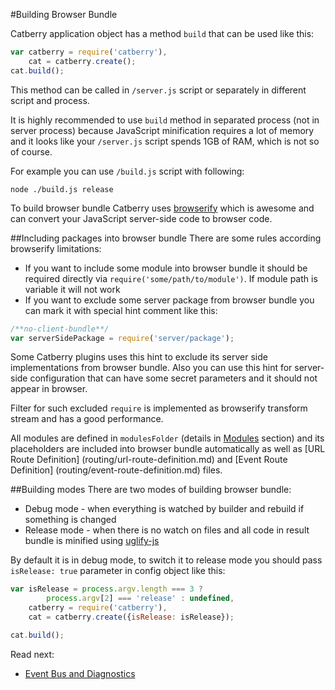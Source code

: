 #Building Browser Bundle

Catberry application object has a method `build` that can be used like this:

```javascript
var catberry = require('catberry'),
	cat = catberry.create();
cat.build();
```

This method can be called in `/server.js` script or separately in
different script and process.

It is highly recommended to use `build` method in separated process 
(not in server process) because JavaScript minification requires a lot of memory 
and it looks like your `/server.js` script spends 1GB of RAM, which is not so of 
course.

For example you can use `/build.js` script with following:
```
node ./build.js release
```

To build browser bundle Catberry uses [browserify](http://browserify.org) which 
is awesome and can convert your JavaScript server-side code to browser code.

##Including packages into browser bundle
There are some rules according browserify limitations:

* If you want to include some module into browser bundle it should be required
directly via `require('some/path/to/module')`. If module path is variable it
will not work
* If you want to exclude some server package from browser bundle you can
mark it with special hint comment like this:
```javascript
/**no-client-bundle**/
var serverSidePackage = require('server/package');
```
Some Catberry plugins uses this hint to exclude its server side 
implementations from browser bundle. Also you can use this hint for server-side
configuration that can have some secret parameters and it should not appear 
in browser.

Filter for such excluded `require` is implemented as browserify transform 
stream and has a good performance.

All modules are defined in `modulesFolder` 
(details in [Modules](modules/index.md) section) and its placeholders are 
included into browser bundle automatically as well as [URL Route Definition]
(routing/url-route-definition.md) and [Event Route Definition]
(routing/event-route-definition.md) files.

##Building modes
There are two modes of building browser bundle:

* Debug mode - when everything is watched by builder and rebuild if something
is changed
* Release mode - when there is no watch on files and all code in result bundle 
is minified using [uglify-js](https://www.npmjs.org/package/uglify-js)

By default it is in debug mode, to switch it to release mode you should pass
`isRelease: true` parameter in config object like this:
```javascript
var isRelease = process.argv.length === 3 ?
		process.argv[2] === 'release' : undefined,
	catberry = require('catberry'),
	cat = catberry.create({isRelease: isRelease});

cat.build();
```

Read next:

* [Event Bus and Diagnostics](event-bus-and-diagnostics.md)